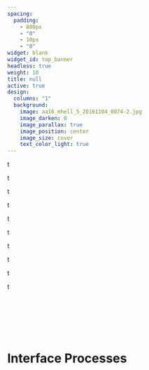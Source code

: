 ```yaml
---
spacing:
  padding:
    - 800px
    - "0"
    - 10px
    - "0"
widget: blank
widget_id: top_banner
headless: true
weight: 10
title: null
active: true
design:
  columns: "1"
  background:
    image: aa16_mhell_5_20161104_0074-2.jpg
    image_darken: 0
    image_parallax: true
    image_position: center
    image_size: cover
    text_color_light: true
---
```


t</p>
t</p>
t</p>
t</p>
t</p>
t</p>
t</p>
t</p>
t</p>
t</p>
<br>
<br>
<br>
<br>
<br>
<h1>Interface Processes</h1>
